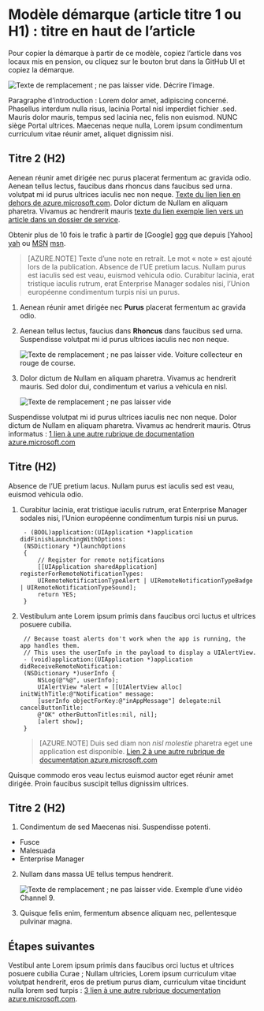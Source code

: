 <properties
   pageTitle="Titre de la page qui s’affiche dans les résultats d’onglet et recherche de navigateur"
   description="Description de l’article qui s’affichera dans les pages d’accueil et dans la plupart des résultats de recherche"
   services="service-name"
   documentationCenter="dev-center-name"
   authors="GitHub-alias-of-only-one-author"
   manager="manager-alias"
   editor=""/>

<tags
   ms.service="required"
   ms.devlang="may be required"
   ms.topic="article"
   ms.tgt_pltfrm="may be required"
   ms.workload="required"
   ms.date="mm/dd/yyyy"
   ms.author="Your MSFT alias or your full email address;semicolon separates two or more"/>

# <a name="markdown-template-article-heading-1-or-h1-heading-at-the-top-of-the-article"></a>Modèle démarque (article titre 1 ou H1) : titre en haut de l’article

Pour copier la démarque à partir de ce modèle, copiez l’article dans vos locaux mis en pension, ou cliquez sur le bouton brut dans la GitHub UI et copiez la démarque.

  ![Texte de remplacement ; ne pas laisser vide. Décrire l’image.][8]

Paragraphe d’introduction : Lorem dolor amet, adipiscing concerné. Phasellus interdum nulla risus, lacinia Portal nisl imperdiet fichier .sed. Mauris dolor mauris, tempus sed lacinia nec, felis non euismod. NUNC siège Portal ultrices. Maecenas neque nulla, Lorem ipsum condimentum curriculum vitae réunir amet, aliquet dignissim nisi.

## <a name="heading-2-h2"></a>Titre 2 (H2)

Aenean réunir amet dirigée nec purus placerat fermentum ac gravida odio. Aenean tellus lectus, faucibus dans rhoncus dans faucibus sed urna.  volutpat mi id purus ultrices iaculis nec non neque. [Texte du lien lien en dehors de azure.microsoft.com](http://weblogs.asp.net/scottgu). Dolor dictum de Nullam en aliquam pharetra. Vivamus ac hendrerit mauris [texte du lien exemple lien vers un article dans un dossier de service](../articles/expressroute/expressroute-bandwidth-upgrade.md).

Obtenir plus de 10 fois le trafic à partir de [Google]  [ gog] que depuis [Yahoo]  [ yah] ou [MSN] [msn].

> [AZURE.NOTE] Texte d’une note en retrait.  Le mot « note » est ajouté lors de la publication. Absence de l’UE pretium lacus. Nullam purus est iaculis sed est veau, euismod vehicula odio. Curabitur lacinia, erat tristique iaculis rutrum, erat Enterprise Manager sodales nisi, l’Union européenne condimentum turpis nisi un purus.

1. Aenean réunir amet dirigée nec **Purus** placerat fermentum ac gravida odio.

2. Aenean tellus lectus, faucius dans **Rhoncus** dans faucibus sed urna. Suspendisse volutpat mi id purus ultrices iaculis nec non neque.

    ![Texte de remplacement ; ne pas laisser vide. Voiture collecteur en rouge de course.][5]

3. Dolor dictum de Nullam en aliquam pharetra. Vivamus ac hendrerit mauris. Sed dolor dui, condimentum et varius a vehicula en nisl.

    ![Texte de remplacement ; ne pas laisser vide][6]


Suspendisse volutpat mi id purus ultrices iaculis nec non neque. Dolor dictum de Nullam en aliquam pharetra. Vivamus ac hendrerit mauris. Otrus informatus : [1 lien à une autre rubrique de documentation azure.microsoft.com](virtual-machines-windows-hero-tutorial.md)

## <a name="heading-h2"></a>Titre (H2)

Absence de l’UE pretium lacus. Nullam purus est iaculis sed est veau, euismod vehicula odio.

1. Curabitur lacinia, erat tristique iaculis rutrum, erat Enterprise Manager sodales nisi, l’Union européenne condimentum turpis nisi un purus.

        - (BOOL)application:(UIApplication *)application didFinishLaunchingWithOptions:
        (NSDictionary *)launchOptions
        {
            // Register for remote notifications
            [[UIApplication sharedApplication] registerForRemoteNotificationTypes:
            UIRemoteNotificationTypeAlert | UIRemoteNotificationTypeBadge | UIRemoteNotificationTypeSound];
            return YES;
        }

2. Vestibulum ante Lorem ipsum primis dans faucibus orci luctus et ultrices posuere cubilia.

        // Because toast alerts don't work when the app is running, the app handles them.
        // This uses the userInfo in the payload to display a UIAlertView.
        - (void)application:(UIApplication *)application didReceiveRemoteNotification:
        (NSDictionary *)userInfo {
            NSLog(@"%@", userInfo);
            UIAlertView *alert = [[UIAlertView alloc] initWithTitle:@"Notification" message:
            [userInfo objectForKey:@"inAppMessage"] delegate:nil cancelButtonTitle:
            @"OK" otherButtonTitles:nil, nil];
            [alert show];
        }


    > [AZURE.NOTE] Duis sed diam non <i>nisl molestie</i> pharetra eget une application est disponible. [Lien 2 à une autre rubrique de documentation azure.microsoft.com](web-sites-custom-domain-name.md)


Quisque commodo eros veau lectus euismod auctor eget réunir amet dirigée. Proin faucibus suscipit tellus dignissim ultrices.

## <a name="heading-2-h2"></a>Titre 2 (H2)

1. Condimentum de sed Maecenas nisi. Suspendisse potenti.

  + Fusce
  + Malesuada
  + Enterprise Manager

2. Nullam dans massa UE tellus tempus hendrerit.

    ![Texte de remplacement ; ne pas laisser vide. Exemple d’une vidéo Channel 9.][7]

3. Quisque felis enim, fermentum absence aliquam nec, pellentesque pulvinar magna.




<!--Every topic should have next steps and links to the next logical set of content to keep the customer engaged-->
## <a name="next-steps"></a>Étapes suivantes

Vestibul ante Lorem ipsum primis dans faucibus orci luctus et ultrices posuere cubilia Curae ; Nullam ultricies, Lorem ipsum curriculum vitae volutpat hendrerit, eros de pretium purus diam, curriculum vitae tincidunt nulla lorem sed turpis : [3 lien à une autre rubrique documentation azure.microsoft.com](storage-whatis-account.md).

<!--Image references-->
[5]: ./media/markdown-template-for-new-articles/octocats.png
[6]: ./media/markdown-template-for-new-articles/pretty49.png
[7]: ./media/markdown-template-for-new-articles/channel-9.png
[8]: ./media/markdown-template-for-new-articles/copytemplate.png

<!--Reference style links - using these makes the source content way more readable than using inline links-->
[gog]: http://google.com/        
[yah]: http://search.yahoo.com/  
[msn]: http://search.msn.com/    
